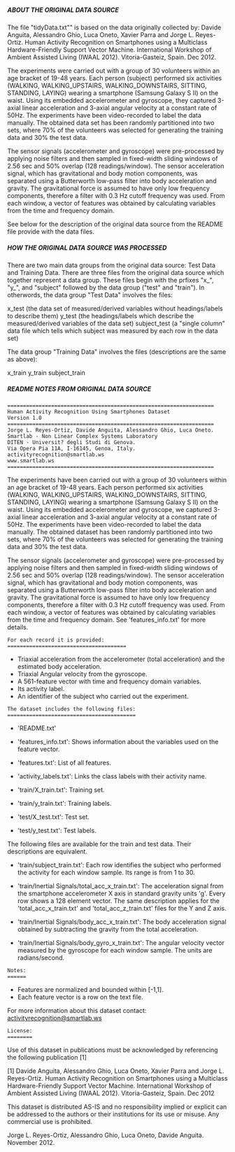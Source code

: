 ##### ABOUT THE ORIGINAL DATA SOURCE

The file "tidyData.txt"" is based on the data originally collected by: Davide Anguita,
Alessandro Ghio, Luca Oneto, Xavier Parra and Jorge L. Reyes-Ortiz. Human Activity Recognition
on Smartphones using a Multiclass Hardware-Friendly Support Vector Machine. International Workshop
of Ambient Assisted Living (IWAAL 2012). Vitoria-Gasteiz, Spain. Dec 2012.

The experiments were carried out with a group of 30 volunteers within an age bracket of 19-48 years. 
Each person (subject) performed six activities (WALKING, WALKING_UPSTAIRS, WALKING_DOWNSTAIRS, SITTING,
STANDING, LAYING) wearing a smartphone (Samsung Galaxy S II) on the waist. Using its embedded 
accelerometer and gyroscope, they captured 3-axial linear acceleration and 3-axial angular velocity 
at a constant rate of 50Hz. The experiments have been video-recorded to label the data manually. 
The obtained data set has been randomly partitioned into two sets, where 70% of the volunteers 
was selected for generating the training data and 30% the test data. 

The sensor signals (accelerometer and gyroscope) were pre-processed by applying noise filters and then sampled 
in fixed-width sliding windows of 2.56 sec and 50% overlap (128 readings/window). The sensor acceleration signal, 
which has gravitational and body motion components, was separated using a Butterworth low-pass filter into body acceleration and gravity. The gravitational force is assumed to have only low frequency components, therefore 
a filter with 0.3 Hz cutoff frequency was used. From each window, a vector of features was obtained by 
calculating variables from the time and frequency domain.

See below for the description of the original data source from the 
README file provide with the data files.


##### HOW THE ORIGINAL DATA SOURCE WAS PROCESSED

There are two main data groups from the original data source: Test Data and Training Data.  There are three files from the original data source which together represent a data group.  These files begin with the prfixes "x_", "y_", and "subject" followed by the data group ("test" and "train").  In otherwords, the data group "Test Data" involves the files:

x_test (the data set of measured/derived variables without headings/labels to describe them)
y_test (the headings/labels which describe the measured/derived variables of the data set)
subject_test (a "single column" data file which tells which subject was measured by each row in the data set)

The data group "Training Data" involves the files (descriptions are the same as above):

x_train
y_train
subject_train


##### README NOTES FROM ORIGINAL DATA SOURCE
```
==================================================================
Human Activity Recognition Using Smartphones Dataset
Version 1.0
==================================================================
Jorge L. Reyes-Ortiz, Davide Anguita, Alessandro Ghio, Luca Oneto.
Smartlab - Non Linear Complex Systems Laboratory
DITEN - Universit? degli Studi di Genova.
Via Opera Pia 11A, I-16145, Genoa, Italy.
activityrecognition@smartlab.ws
www.smartlab.ws
==================================================================
```
The experiments have been carried out with a group of 30 volunteers within an age bracket of 19-48 years. Each person performed six activities (WALKING, WALKING_UPSTAIRS, WALKING_DOWNSTAIRS, SITTING, STANDING, LAYING) wearing a smartphone (Samsung Galaxy S II) on the waist. Using its embedded accelerometer and gyroscope, we captured 3-axial linear acceleration and 3-axial angular velocity at a constant rate of 50Hz. The experiments have been video-recorded to label the data manually. The obtained dataset has been randomly partitioned into two sets, where 70% of the volunteers was selected for generating the training data and 30% the test data. 

The sensor signals (accelerometer and gyroscope) were pre-processed by applying noise filters and then sampled in fixed-width sliding windows of 2.56 sec and 50% overlap (128 readings/window). The sensor acceleration signal, which has gravitational and body motion components, was separated using a Butterworth low-pass filter into body acceleration and gravity. The gravitational force is assumed to have only low frequency components, therefore a filter with 0.3 Hz cutoff frequency was used. From each window, a vector of features was obtained by calculating variables from the time and frequency domain. See 'features_info.txt' for more details. 

```
For each record it is provided:
======================================
```
- Triaxial acceleration from the accelerometer (total acceleration) and the estimated body acceleration.
- Triaxial Angular velocity from the gyroscope. 
- A 561-feature vector with time and frequency domain variables. 
- Its activity label. 
- An identifier of the subject who carried out the experiment.

```
The dataset includes the following files:
=========================================
```
- 'README.txt'

- 'features_info.txt': Shows information about the variables used on the feature vector.

- 'features.txt': List of all features.

- 'activity_labels.txt': Links the class labels with their activity name.

- 'train/X_train.txt': Training set.

- 'train/y_train.txt': Training labels.

- 'test/X_test.txt': Test set.

- 'test/y_test.txt': Test labels.

The following files are available for the train and test data. Their descriptions are equivalent. 

- 'train/subject_train.txt': Each row identifies the subject who performed the activity for each window sample. Its range is from 1 to 30. 

- 'train/Inertial Signals/total_acc_x_train.txt': The acceleration signal from the smartphone accelerometer X axis in standard gravity units 'g'. Every row shows a 128 element vector. The same description applies for the 'total_acc_x_train.txt' and 'total_acc_z_train.txt' files for the Y and Z axis. 

- 'train/Inertial Signals/body_acc_x_train.txt': The body acceleration signal obtained by subtracting the gravity from the total acceleration. 

- 'train/Inertial Signals/body_gyro_x_train.txt': The angular velocity vector measured by the gyroscope for each window sample. The units are radians/second. 

```
Notes: 
======
```
- Features are normalized and bounded within [-1,1].
- Each feature vector is a row on the text file.

For more information about this dataset contact: activityrecognition@smartlab.ws

```
License:
========
```
Use of this dataset in publications must be acknowledged by referencing the following publication [1] 

[1] Davide Anguita, Alessandro Ghio, Luca Oneto, Xavier Parra and Jorge L. Reyes-Ortiz. Human Activity Recognition on Smartphones using a Multiclass Hardware-Friendly Support Vector Machine. International Workshop of Ambient Assisted Living (IWAAL 2012). Vitoria-Gasteiz, Spain. Dec 2012

This dataset is distributed AS-IS and no responsibility implied or explicit can be addressed to the authors or their institutions for its use or misuse. Any commercial use is prohibited.

Jorge L. Reyes-Ortiz, Alessandro Ghio, Luca Oneto, Davide Anguita. November 2012.
